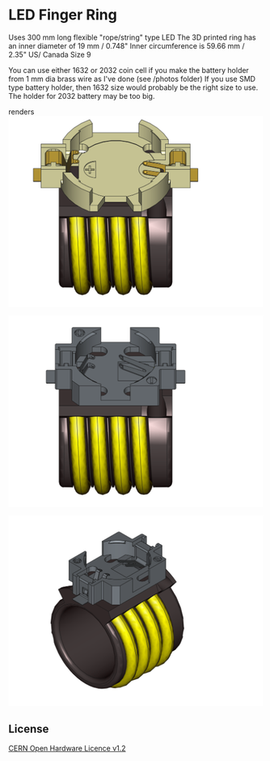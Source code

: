# LED Finger Ring
Uses 300 mm long flexible "rope/string" type LED
The 3D printed ring has an inner diameter of 19 mm / 0.748"
Inner circumference is 59.66 mm / 2.35"
US/ Canada Size 9

You can use either 1632 or 2032 coin cell if you make the battery holder from 1 mm dia brass wire as I've done (see /photos folder)
If you use SMD type battery holder, then 1632 size would probably be the right size to use. The holder for 2032 battery may be too big.

renders
![Name Badge](https://github.com/wyolum/LED_Finger_Ring/blob/main/renders/LED_ring_v1_01.png)

![Name Badge](https://github.com/wyolum/LED_Finger_Ring/blob/main/renders/LED_ring_v1_02.png)

![Name Badge](https://github.com/wyolum/LED_Finger_Ring/blob/main/renders/LED_ring_v1_03.png)


License
-------
[CERN Open Hardware Licence v1.2 ]

[CERN Open Hardware Licence v1.2 ]:http://www.ohwr.org/attachments/2388/cern_ohl_v_1_2.txt


